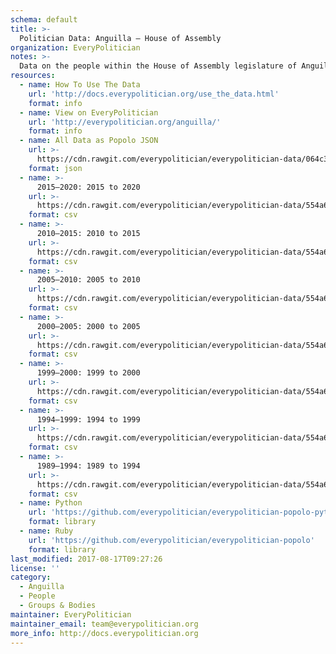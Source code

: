```yaml
---
schema: default
title: >-
  Politician Data: Anguilla — House of Assembly
organization: EveryPolitician
notes: >-
  Data on the people within the House of Assembly legislature of Anguilla.
resources:
  - name: How To Use The Data
    url: 'http://docs.everypolitician.org/use_the_data.html'
    format: info
  - name: View on EveryPolitician
    url: 'http://everypolitician.org/anguilla/'
    format: info
  - name: All Data as Popolo JSON
    url: >-
      https://cdn.rawgit.com/everypolitician/everypolitician-data/064c3204f10d702d2e65dbce5632c0b6f623c2bd/data/Anguilla/Assembly/ep-popolo-v1.0.json
    format: json
  - name: >-
      2015–2020: 2015 to 2020
    url: >-
      https://cdn.rawgit.com/everypolitician/everypolitician-data/554a6cb306153130ac5558e4c015471d63e57cb7/data/Anguilla/Assembly/term-2015.csv
    format: csv
  - name: >-
      2010–2015: 2010 to 2015
    url: >-
      https://cdn.rawgit.com/everypolitician/everypolitician-data/554a6cb306153130ac5558e4c015471d63e57cb7/data/Anguilla/Assembly/term-2010.csv
    format: csv
  - name: >-
      2005–2010: 2005 to 2010
    url: >-
      https://cdn.rawgit.com/everypolitician/everypolitician-data/554a6cb306153130ac5558e4c015471d63e57cb7/data/Anguilla/Assembly/term-2005.csv
    format: csv
  - name: >-
      2000–2005: 2000 to 2005
    url: >-
      https://cdn.rawgit.com/everypolitician/everypolitician-data/554a6cb306153130ac5558e4c015471d63e57cb7/data/Anguilla/Assembly/term-2000.csv
    format: csv
  - name: >-
      1999–2000: 1999 to 2000
    url: >-
      https://cdn.rawgit.com/everypolitician/everypolitician-data/554a6cb306153130ac5558e4c015471d63e57cb7/data/Anguilla/Assembly/term-1999.csv
    format: csv
  - name: >-
      1994–1999: 1994 to 1999
    url: >-
      https://cdn.rawgit.com/everypolitician/everypolitician-data/554a6cb306153130ac5558e4c015471d63e57cb7/data/Anguilla/Assembly/term-1994.csv
    format: csv
  - name: >-
      1989–1994: 1989 to 1994
    url: >-
      https://cdn.rawgit.com/everypolitician/everypolitician-data/554a6cb306153130ac5558e4c015471d63e57cb7/data/Anguilla/Assembly/term-1989.csv
    format: csv
  - name: Python
    url: 'https://github.com/everypolitician/everypolitician-popolo-python'
    format: library
  - name: Ruby
    url: 'https://github.com/everypolitician/everypolitician-popolo'
    format: library
last_modified: 2017-08-17T09:27:26
license: ''
category:
  - Anguilla
  - People
  - Groups & Bodies
maintainer: EveryPolitician
maintainer_email: team@everypolitician.org
more_info: http://docs.everypolitician.org
---
```

